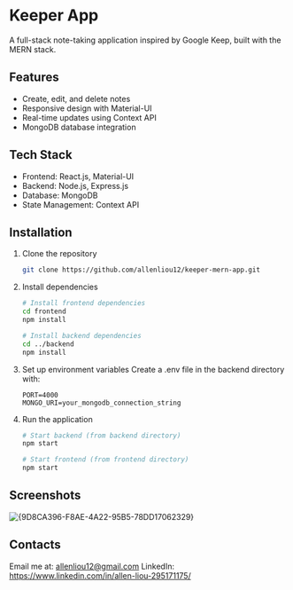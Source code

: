 # Keeper App

A full-stack note-taking application inspired by Google Keep, built with the MERN stack.

## Features
- Create, edit, and delete notes
- Responsive design with Material-UI
- Real-time updates using Context API
- MongoDB database integration

## Tech Stack
- Frontend: React.js, Material-UI
- Backend: Node.js, Express.js
- Database: MongoDB
- State Management: Context API

## Installation
1. Clone the repository
   ```bash
   git clone https://github.com/allenliou12/keeper-mern-app.git
   ```

2. Install dependencies
   ```bash
   # Install frontend dependencies
   cd frontend
   npm install

   # Install backend dependencies
   cd ../backend
   npm install
   ```

3. Set up environment variables
   Create a .env file in the backend directory with:
   ```
   PORT=4000
   MONGO_URI=your_mongodb_connection_string
   ```

4. Run the application
   ```bash
   # Start backend (from backend directory)
   npm start

   # Start frontend (from frontend directory)
   npm start
   ```

## Screenshots
![{9D8CA396-F8AE-4A22-95B5-78DD17062329}](https://github.com/user-attachments/assets/d535ddfb-bf19-4fd5-a4b9-64c7ab029241)


## Contacts
  Email me at: allenliou12@gmail.com
  LinkedIn: https://www.linkedin.com/in/allen-liou-295171175/
